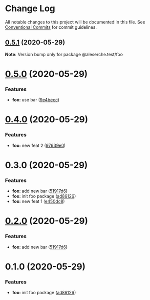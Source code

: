 # Change Log

All notable changes to this project will be documented in this file.
See [Conventional Commits](https://conventionalcommits.org) for commit guidelines.

## [0.5.1](https://github.com/aleserche-test/test-site/compare/@aleserche.test/foo@0.5.0...@aleserche.test/foo@0.5.1) (2020-05-29)

**Note:** Version bump only for package @aleserche.test/foo





# [0.5.0](https://github.com/aleserche-test/test-site/compare/@aleserche.test/foo@0.4.0...@aleserche.test/foo@0.5.0) (2020-05-29)


### Features

* **foo:** use bar ([9e4becc](https://github.com/aleserche-test/test-site/commit/9e4beccaab18699fabefcf420f1aba6a94300460))





# [0.4.0](https://github.com/aleserche-test/test-site/compare/@aleserche.test/foo@0.3.0...@aleserche.test/foo@0.4.0) (2020-05-29)


### Features

* **foo:** new feat 2 ([97639e0](https://github.com/aleserche-test/test-site/commit/97639e05eab16f9fd42b384d962b5c1ba5e9baa0))





# 0.3.0 (2020-05-29)


### Features

* **foo:** add new bar ([51917d6](https://github.com/aleserche-test/test-site/commit/51917d64b86f91e54bce4851637463db1294694d))
* **foo:** init foo package ([ad86126](https://github.com/aleserche-test/test-site/commit/ad86126e242ed144ad62f3e71bf06d87f2068326))
* **foo:** new feat 1 ([e450dc8](https://github.com/aleserche-test/test-site/commit/e450dc867fb7ca7eac2ca63d3a6482756c46a72f))





# [0.2.0](https://github.com/aleserche-test/test-site/compare/@aleserche-test/foo@0.1.0...@aleserche-test/foo@0.2.0) (2020-05-29)


### Features

* **foo:** add new bar ([51917d6](https://github.com/aleserche-test/test-site/commit/51917d64b86f91e54bce4851637463db1294694d))





# 0.1.0 (2020-05-29)


### Features

* **foo:** init foo package ([ad86126](https://github.com/aleserche-test/test-site/commit/ad86126e242ed144ad62f3e71bf06d87f2068326))
